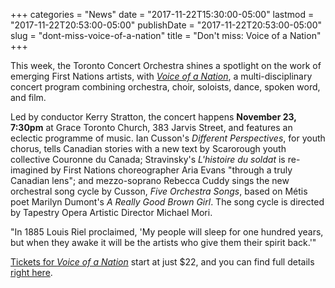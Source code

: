 +++
categories = "News"
date = "2017-11-22T15:30:00-05:00"
lastmod = "2017-11-22T20:53:00-05:00"
publishDate = "2017-11-22T20:53:00-05:00"
slug = "dont-miss-voice-of-a-nation"
title = "Don&#039;t miss: Voice of a Nation"
+++

This week, the Toronto Concert Orchestra shines a spotlight on the work of emerging First Nations artists, with [*Voice of a Nation*](https://www.eventbrite.ca/e/voice-of-a-nation-tickets-39468035958), a multi-disciplinary concert program combining orchestra, choir, soloists, dance, spoken word, and film.

Led by conductor Kerry Stratton, the concert happens **November 23, 7:30pm** at Grace Toronto Church, 383 Jarvis Street, and features an eclectic programme of music. Ian Cusson's *Different Perspectives*, for youth chorus, tells Canadian stories with a new text by Scarorough youth collective Couronne du Canada; Stravinsky's *L'histoire du soldat* is re-imagined by First Nations choreographer Aria Evans "through a truly Canadian lens"; and mezzo-soprano Rebecca Cuddy sings the new orchestral song cycle by Cusson, *Five Orchestra Songs*, based on Métis poet Marilyn Dumont's *A Really Good Brown Girl*. The song cycle is directed by Tapestry Opera Artistic Director Michael Mori.

"In 1885 Louis Riel proclaimed, 'My people will sleep for one hundred years, but when they awake it will be the artists who give them their spirit back.'"

[Tickets for *Voice of a Nation*](https://www.eventbrite.ca/e/voice-of-a-nation-tickets-39468035958) start at just $22, and you can find full details [right here](https://www.eventbrite.ca/e/voice-of-a-nation-tickets-39468035958).
